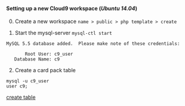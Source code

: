 #### Setting up a new Cloud9 workspace (*Ubuntu 14.04*)

0. Create a new workspace `name > public > php template > create`

1. Start the mysql-server `mysql-ctl start`
```
MySQL 5.5 database added.  Please make note of these credentials:

       Root User: c9_user
   Database Name: c9
```
2. Create a card pack table
```
mysql -u c9_user
user c9;
```
[create table](https://github.com/TheanosLearning/Gears4PackDB/blob/master/sql/packs-table.sql)

